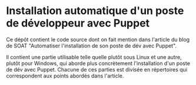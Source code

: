 # Installation automatique d'un poste de développeur avec Puppet

Ce dépôt contient le code source dont on fait mention dans l'article du blog de SOAT "Automatiser l'installation de son poste de dév avec Puppet".

Il contient une partie utilisable telle quelle plutôt sous Linux et une autre, plutôt pour Windows, qui aborde plus concrètement l'installation d'un poste de dév avec Puppet. Chacune de ces parties est divisée en répertoires qui correspondent aux points abordés dans l'article.
